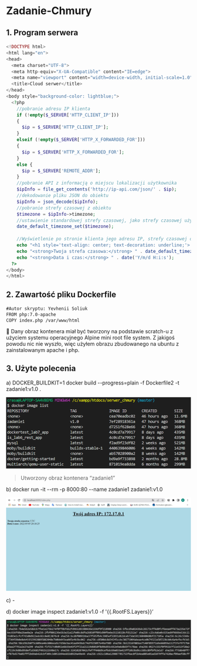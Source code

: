# Zadanie-Chmury
## 1. Program serwera

```php
<!DOCTYPE html>
<html lang="en">
<head>
  <meta charset="UTF-8">
  <meta http-equiv="X-UA-Compatible" content="IE=edge">
  <meta name="viewport" content="width=device-width, initial-scale=1.0">
  <title>Cloud serwer</title>
</head>
<body style="background-color: lightblue;">
  <?php
    //pobranie adresu IP klienta
    if (!empty($_SERVER['HTTP_CLIENT_IP'])) 
    {
      $ip = $_SERVER['HTTP_CLIENT_IP'];
    } 
    elseif (!empty($_SERVER['HTTP_X_FORWARDED_FOR'])) 
    {
      $ip = $_SERVER['HTTP_X_FORWARDED_FOR'];
    } 
    else {
      $ip = $_SERVER['REMOTE_ADDR'];
    }
    //pobranie API z informacją o miejscu lokalizacji użytkownika
    $ipInfo = file_get_contents('http://ip-api.com/json/' . $ip);
    //dekodowanie pliku JSON do obiektu
    $ipInfo = json_decode($ipInfo); 
    //pobranie strefy czasowej z obiektu
    $timezone = $ipInfo->timezone;
    //ustawienie standardowej strefy czasowej, jako strefy czasowej użytkownika
    date_default_timezone_set($timezone);

    //Wyświetlenie po stronie klienta jego adresu IP, strefy czasowej oraz daty i czasu
    echo "<h1 style='text-align: center; text-decoration: underline;'> Twój adres IP: " . $ip . " </h1>";
    echo "<strong>Twoja strefa czasowa:</strong> " . date_default_timezone_get() . "<br>";
    echo "<strong>Data i czas:</strong> " . date('Y/m/d H:i:s');
  ?>
</body>
</html>
```

## 2. Zawartość pliku Dockerfile

```docker
#Autor skryptu: Yevhenii Soliuk
FROM php:7.0-apache    
COPY index.php /var/www/html
```

<aside>
🐋 Dany obraz kontenera miał być tworzony na podstawie scratch-u z użyciem systemu operacyjnego Alpine mini root file system. Z jakigoś powodu nic nie wyszło, więc użyłem obrazu zbudowanego na ubuntu z zainstalowanym apache i php.
</aside>

## 3. Użyte polecenia

a) DOCKER_BUILDKIT=1 docker build --progress=plain -f Dockerfile2 -t zadanie1:v1.0 .

<img src="https://github.com/YevheniiSoliuk/Zadanie-Chmury/blob/master/Zbudowany%20obraz.png">

> Utworzony obraz kontenera “zadanie1”

b) docker run -it --rm -p 8000:80 --name zadanie1 zadanie1:v1.0

<img src="https://github.com/YevheniiSoliuk/Zadanie-Chmury/blob/master/Uruchomiony%20serwer.jpg">

c) -

d) docker image inspect zadanie1:v1.0 -f '{{.RootFS.Layers}}’

<img src="https://github.com/YevheniiSoliuk/Zadanie-Chmury/blob/master/Wynik%20sprawdzenie%20liczby%20warstw%20obrazu.jpg">
